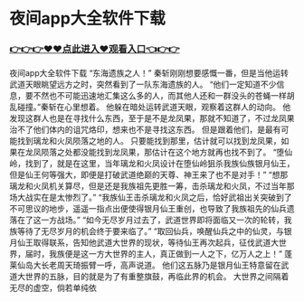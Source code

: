 # 夜间app大全软件下载

### <a href="https://github.com/xinfue/dunp/issues/2">👉👉👉♥♥点此进入♥观看入口👈👉👉</a>

夜间app大全软件下载
“东海遗族之人！”
    秦斩刚刚想要感慨一番，但是当他运转武道天眼眺望远方之时，突然看到了一队东海遗族的人。
    “他们一定知道不少信息，要不然也不可能迅速地汇集这么多的人，而其他人还和一群没头的苍蝇一样胡乱碰撞。”秦斩在心里想着。
    他躲在暗处运转武道天眼，观察着这群人的动向。
    他发现这群人也是在寻找什么东西，至于是不是龙凤果，那就不知道了，不过龙凤果治不了他们体内的诅咒烙印，想来也不是寻找这东西。
    但是跟着他们，是最有可能找到璃龙和火凤陨落之地的人。
    只要能找到那里，估计就可以找到龙凤果，如果在龙凤陨落之处都没能找到龙凤果，那估计在这个地方就再也找不到了。
    “堕仙岭，找到了，就是在这里，当年璃龙和火凤设计在堕仙岭狙杀我族仙族银月仙王，但是仙王何等强大，即便是打破武道绝巅的天尊、神王来了也不是对手！”
    “想那璃龙和火凤机关算尽，但是还是我族祖先更胜一筹，击杀璃龙和火凤，不过当年那场大战实在是太惨烈了。”
    “我族仙王击杀璃龙和火凤之后，恰好武祖出关突破到了不可思议的地步，遥遥一指点出便使得银月仙王重创，也导致了我族祖先的仙兵遗落在了这一方战场。”
    “如今无尽岁月过去了，武道世界即将面临又一次的轮转，我族等待了无尽岁月的机会终于要来临了。”
    “取回仙兵，唤醒仙兵之中的仙灵，与银月仙王取得联系，告知他武道大世界的现状，等待仙王再次起兵，征伐武道大世界，届时，我族便是这一方大世界的主人，真正做到一人之下，亿万人之上！”
    蓬莱仙岛大长老周天琦振臂一呼，高声说道。
    他们这五脉乃是银月仙王特意留在武道大世界的五脉，目的就是为了有重整旗鼓，再临此界的机会。
    大世界之间隔着无尽的虚空，倘若单纯依

